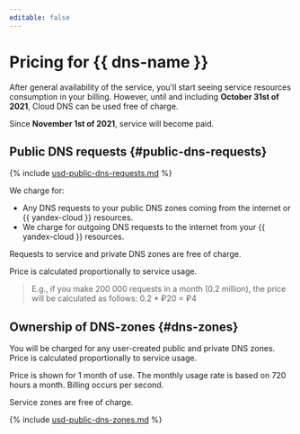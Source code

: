```yaml
---
editable: false
---
```

# Pricing for {{ dns-name }}

After general availability of the service, you'll start seeing service resources consumption in your billing. However, until and including **October 31st of 2021**, Cloud DNS can be used free of charge.

Since **November 1st of 2021**, service will become paid.

## Public DNS requests {#public-dns-requests}




{% include [usd-public-dns-requests.md](../_pricing/dns/usd-public-dns-requests.md) %}

We charge for: 

* Any DNS requests to your public DNS zones coming from the internet or {{ yandex-cloud }} resources.
* We charge for outgoing DNS requests to the internet from your {{ yandex-cloud }} resources. 

Requests to service and private DNS zones are free of charge.

Price is calculated proportionally to service usage.

> E.g., if you make 200 000 requests in a month (0.2 million), the price will be calculated as follows:
> 0.2 * ₽20 = ₽4

## Ownership of DNS-zones {#dns-zones}

You will be charged for any user-created public and private DNS zones. Price is calculated proportionally to service usage.

Price is shown for 1 month of use. The monthly usage rate is based on 720 hours a month. Billing occurs per second.

Service zones are free of charge.




{% include [usd-public-dns-zones.md](../_pricing/dns/usd-dns-zones.md) %}
